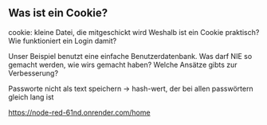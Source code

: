 ## Was ist ein Cookie?
cookie: kleine Datei, die mitgeschickt wird
Weshalb ist ein Cookie praktisch? Wie funktioniert ein Login damit?

Unser Beispiel benutzt eine einfache Benutzerdatenbank. Was darf NIE so gemacht werden, wie wirs gemacht haben? Welche Ansätze gibts zur Verbesserung?

Passworte nicht als text speichern -> hash-wert, der bei allen passwörtern gleich lang ist

https://node-red-61nd.onrender.com/home
